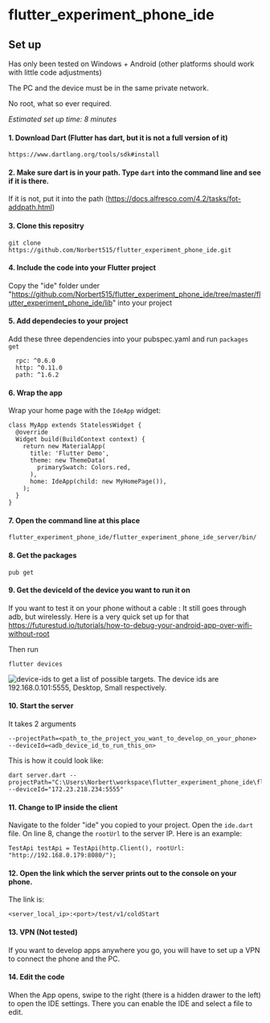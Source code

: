 # flutter_experiment_phone_ide

## Set up

Has only been tested on Windows + Android (other platforms should work with little code adjustments)

The PC and the device must be in the same private network.

No root, what so ever required.

*Estimated set up time: 8 minutes*

#### 1. Download Dart (Flutter has dart, but it is not a full version of it)
```
https://www.dartlang.org/tools/sdk#install
```
#### 2. Make sure dart is in your path. Type `dart` into the command line and see if it is there. 

If it is not, put it into the path (https://docs.alfresco.com/4.2/tasks/fot-addpath.html)

#### 3. Clone this repositry 
```git
git clone https://github.com/Norbert515/flutter_experiment_phone_ide.git
```
#### 4. Include the code into your Flutter project
Copy the "ide" folder under "https://github.com/Norbert515/flutter_experiment_phone_ide/tree/master/flutter_experiment_phone_ide/lib" into your project

#### 5. Add dependecies to your project
Add these three dependencies into your pubspec.yaml and run `packages get`
```
  rpc: ^0.6.0
  http: ^0.11.0
  path: ^1.6.2
```

#### 6. Wrap the app
Wrap your home page with the `IdeApp` widget:
```
class MyApp extends StatelessWidget {
  @override
  Widget build(BuildContext context) {
    return new MaterialApp(
      title: 'Flutter Demo',
      theme: new ThemeData(
        primarySwatch: Colors.red,
      ),
      home: IdeApp(child: new MyHomePage()),
    );
  }
}
```


#### 7. Open the command line at this place
```
flutter_experiment_phone_ide/flutter_experiment_phone_ide_server/bin/
```

#### 8. Get the packages
```
pub get
```

#### 9. Get the deviceId of the device you want to run it on

If you want to test it on your phone without a cable :
It still goes through adb, but wirelessly. Here is a very quick set up for that https://futurestud.io/tutorials/how-to-debug-your-android-app-over-wifi-without-root

Then run

```
flutter devices
```
![device-ids](https://github.com/Norbert515/flutter_experiment_phone_ide/blob/master/device-ids.png)
to get a list of possible targets.
The device ids are 192.168.0.101:5555, Desktop, Small respectively. 


#### 10. Start the server
It takes 2 arguments
```
--projectPath=<path_to_the_project_you_want_to_develop_on_your_phone>
--deviceId=<adb_device_id_to_run_this_on>
```
This is how it could look like:
```
dart server.dart --projectPath="C:\Users\Norbert\workspace\flutter_experiment_phone_ide\flutter_experiment_phone_ide" --deviceId="172.23.218.234:5555"
```
#### 11. Change to IP inside the client
Navigate to the folder "ide" you copied to your project. Open the `ide.dart` file.
On line 8, change the `rootUrl` to the server IP.
Here is an example:
```
TestApi testApi = TestApi(http.Client(), rootUrl: "http://192.168.0.179:8080/");
```

#### 12. Open the link which the server prints out to the console on your phone.
The link is: 
```
<server_local_ip>:<port>/test/v1/coldStart
```

#### 13. VPN (Not tested) 
If you want to develop apps anywhere you go, you will have to set up a VPN to connect the phone and the PC.

#### 14. Edit the code
When the App opens, swipe to the right (there is a hidden drawer to the 
left) to open the IDE settings. There you can enable the IDE and select a file
to edit.
